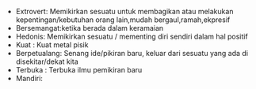 - Extrovert: Memikirkan sesuatu untuk membagikan atau melakukan kepentingan/kebutuhan orang lain,mudah bergaul,ramah,ekpresif
- Bersemangat:ketika berada dalam keramaian 
- Hedonis: Memikirkan sesuatu / mementing diri sendiri dalam hal positif
- Kuat : Kuat metal pisik
- Berpetualang: Senang ide/pikiran baru, keluar dari sesuatu yang ada di disekitar/dekat kita
- Terbuka : Terbuka ilmu pemikiran baru
- Mandiri:

